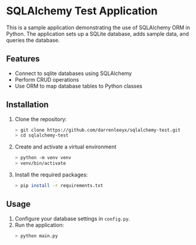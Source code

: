 # SQLAlchemy Test Application

This is a sample application demonstrating the use of SQLAlchemy ORM in Python. The application sets up a SQLite database, adds sample data, and queries the database.

## Features

- Connect to sqlite databases using SQLAlchemy
- Perform CRUD operations
- Use ORM to map database tables to Python classes

## Installation

1. Clone the repository:
   ```sh
   > git clone https://github.com/darrenleeyx/sqlalchemy-test.git
   > cd sqlalchemy-test
   ```
2. Create and activate a virtual environment
   ```sh
   > python -m venv venv
   > venv/bin/activate
   ```
3. Install the required packages:
   ```sh
   > pip install -r requirements.txt
   ```

## Usage

1. Configure your database settings in `config.py`.
2. Run the application:
   ```sh
   > python main.py
   ```
